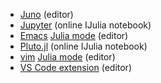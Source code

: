 - [Juno](https://junolab.org) (editor)
- [Jupyter](https://try.jupyter.org) (online IJulia notebook)
- [Emacs](https://www.gnu.org/software/emacs) [Julia
  mode](https://www.emacswiki.org/emacs/JuliaProgrammingLanguage) (editor)
- [Pluto.jl](https://plutojl.org) (online IJulia notebook)
- [vim](https://www.vim.org) [Julia
  mode](https://github.com/JuliaLang/julia-vim) (editor)
- [VS Code
  extension](https://marketplace.visualstudio.com/items?itemName=julialang.language-julia)
  (editor)
